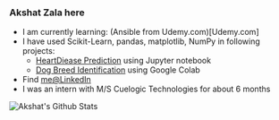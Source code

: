 ### Akshat Zala here
* I am currently learning: (Ansible from Udemy.com)[Udemy.com]
* I have used Scikit-Learn, pandas, matplotlib, NumPy in following projects:
    * [HeartDiease Prediction](https://github.com/akshatz/heartDiseaseProject) using Jupyter notebook  
    * [Dog Breed Identification](https://github.com/akshatz/dogVision/blob/master/dog_vision.ipynb) using Google Colab
* Find [me@LinkedIn](https://www.linkedin.com/in/akshatz/)
* I was an intern with M/S Cuelogic Technologies for about 6 months


<img align="left" alt="Akshat's Github Stats" src="https://github-readme-stats.codestackr.vercel.app/api?username=akshatz&show_icons=true&hide_border=true&hide=issues" />
